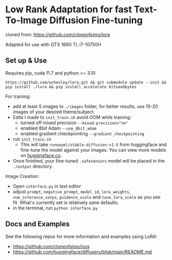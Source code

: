 # Low Rank Adaptation for fast Text-To-Image Diffusion Fine-tuning

cloned from: https://github.com/cloneofsimo/lora

Adapted for use with GTX 1660 TI, i7-10750H

## Set up & Use

Requires pip, cuda 11.7 and python >= 3.10

`https://github.com/wchesley/lora.git && git submodule update --init && pip install ./lora && pip install accelerate bitsandbytes`

For training: 
- add at least 5 images to `./images` folder, for better results, use 10-20 images of your desired theme/subject.
- Edits I made to `init_train.sh` avoid OOM while training:
  - turned off mixed precision `--mixed-precision="no"`
  - enabled 8bit Adam `--use_8bit_adam`
  - enabled gradient checkpointing `--gradient_checkpointing`
- run `init_train.sh`
  - This will take `runwayml/stable-diffusion-v1-5` from huggingface and fine-tune the model against your images. You can view more models on [huggingface.co](https://huggingface.co/models?pipeline_tag=text-to-image&sort=downloads). 
- Once finished, your fine-tuned `.safetensors` model will be placed in the `./output` directory. 

Image Creation: 
- Open `interface.py` in text editor
- adjust `prompt`, `negative_prompt`, `model_id`, `lora_weights`, `num_inference_setps`, `guidence_scale` and `tune_lora_scale` as you see fit. What's currently set is relatively sane defaults. 
- in the terminal, run `python interface.py`

## Docs and Examples
See the following repos for more information and examples using LoRA: 
- https://github.com/cloneofsimo/lora
- https://github.com/huggingface/diffusers/blob/main/README.md